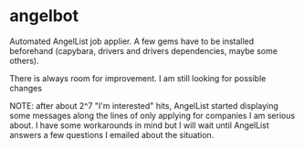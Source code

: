 # angelbot
Automated AngelList job applier. A few gems have to be installed beforehand (capybara, drivers and drivers dependencies, maybe some others).

There is always room for improvement. I am still looking for possible changes


NOTE: after about 2^7 "I'm interested" hits, AngelList started displaying some messages along the lines of only applying for companies I am serious about. I have some workarounds in mind but I will wait until AngelList answers a few questions I emailed about the situation.
